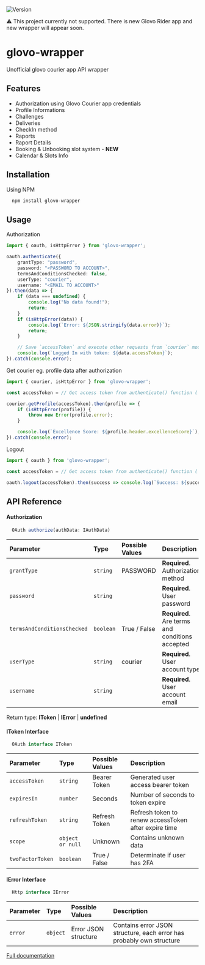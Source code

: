 ![Version](https://img.shields.io/github/package-json/v/kwatrak02/glovo-wrapper?style=for-the-badge)

⚠️ This project currently not supported. There is new Glovo Rider app and new wrapper will appear soon.

# glovo-wrapper

Unofficial glovo courier app API wrapper


## Features

- Authorization using Glovo Courier app credentials
- Profile Informations
- Challenges
- Deliveries
- CheckIn method
- Raports
- Raport Details
- Booking & Unbooking slot system - **NEW**
- Calendar & Slots Info



## Installation

Using NPM

```bash
  npm install glovo-wrapper
```
## Usage

Authorization
```typescript
import { oauth, isHttpError } from 'glovo-wrapper';

oauth.authenticate({
    grantType: "password",
    password: "<PASSWORD TO ACCOUNT>",
    termsAndConditionsChecked: false,
    userType: "courier",
    username: "<EMAIL TO ACCOUNT>"
}).then(data => {
    if (data === undefined) {
        console.log("No data found!");
        return;
    }
    if (isHttpError(data)) {
        console.log(`Error: ${JSON.stringify(data.error)}`);
        return;
    }

    // Save `accessToken` and execute other requests from `courier` module
    console.log(`Logged In with token: ${data.accessToken}`);
}).catch(console.error);
```

Get courier eg. profile data after authorization
```typescript
import { courier, isHttpError } from 'glovo-wrapper';

const accessToken = // Get access token from authenticate() function (`oauth` module);

courier.getProfile(accessToken).then(profile => {
    if (isHttpError(profile)) {
        throw new Error(profile.error);
    }

    console.log(`Excellence Score: ${profile.header.excellenceScore}`);
}).catch(console.error);
```

Logout
```typescript
import { oauth } from 'glovo-wrapper';

const accessToken = // Get access token from authenticate() function (`oauth` module);

oauth.logout(accessToken).then(success => console.log(`Success: ${success}`));
```
## API Reference

#### Authorization

```typescript
  OAuth authorize(authData: IAuthData)
```

| Parameter | Type     | Possible Values | Description                |
| :-------- | :------- | :------ | :------------------ |
| `grantType` | `string` | PASSWORD | **Required**. Authorization method |
| `password` | `string` |  | **Required**. User password |
| `termsAndConditionsChecked` | `boolean` | True / False | **Required**.  Are terms and conditions accepted|
| `userType` | `string` | courier | **Required**.  User account type|
| `username` | `string` |  | **Required**.  User account email|

Return type: **IToken** | **IError** | **undefined**

#### IToken Interface

```typescript
  OAuth interface IToken
```

| Parameter | Type     | Possible Values | Description                |
| :-------- | :------- | :------ | :------------------ |
| `accessToken` | `string` | Bearer Token | Generated user access bearer token |
| `expiresIn` | `number` | Seconds | Number of seconds to token expire |
| `refreshToken` | `string` | Refresh Token | Refresh token to renew accessToken after expire time |
| `scope` | `object or null` | Unknown | Contains unknown data |
| `twoFactorToken` | `boolean` | True / False | Determinate if user has 2FA |

#### IError Interface

```typescript
  Http interface IError
```

| Parameter | Type     | Possible Values | Description                |
| :-------- | :------- | :------ | :------------------ |
| `error` | `object` | Error JSON structure | Contains error JSON structure, each error has probably own structure |

[Full documentation](https://github.com/kwatrak02/glovo-wrapper/wiki)
